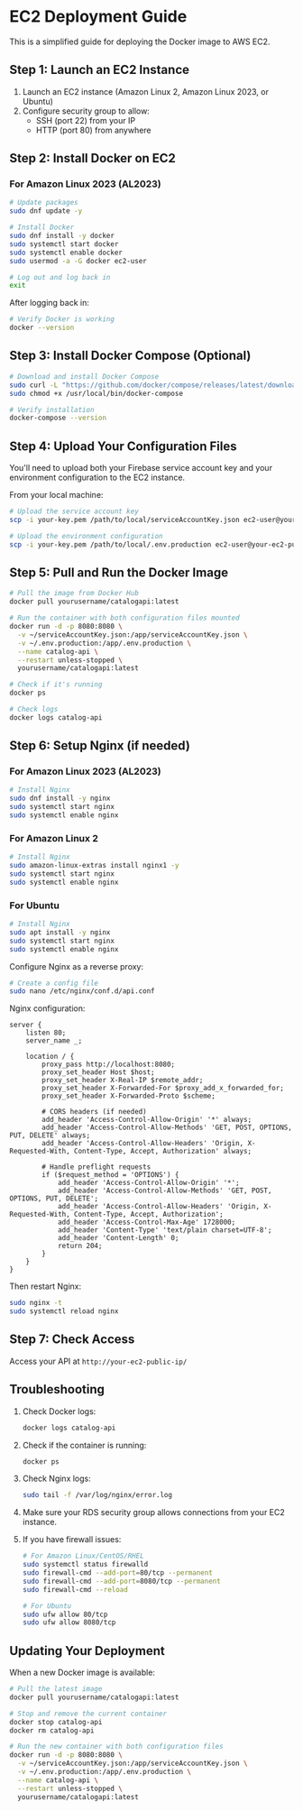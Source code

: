 # EC2 Deployment Guide

This is a simplified guide for deploying the Docker image to AWS EC2.

## Step 1: Launch an EC2 Instance

1. Launch an EC2 instance (Amazon Linux 2, Amazon Linux 2023, or Ubuntu)
2. Configure security group to allow:
   - SSH (port 22) from your IP
   - HTTP (port 80) from anywhere

## Step 2: Install Docker on EC2

### For Amazon Linux 2023 (AL2023)

```bash
# Update packages
sudo dnf update -y

# Install Docker
sudo dnf install -y docker
sudo systemctl start docker
sudo systemctl enable docker
sudo usermod -a -G docker ec2-user

# Log out and log back in
exit
```

After logging back in:

```bash
# Verify Docker is working
docker --version
```

## Step 3: Install Docker Compose (Optional)

```bash
# Download and install Docker Compose
sudo curl -L "https://github.com/docker/compose/releases/latest/download/docker-compose-$(uname -s)-$(uname -m)" -o /usr/local/bin/docker-compose
sudo chmod +x /usr/local/bin/docker-compose

# Verify installation
docker-compose --version
```

## Step 4: Upload Your Configuration Files

You'll need to upload both your Firebase service account key and your environment configuration to the EC2 instance.

From your local machine:

```bash
# Upload the service account key
scp -i your-key.pem /path/to/local/serviceAccountKey.json ec2-user@your-ec2-public-ip:~/serviceAccountKey.json

# Upload the environment configuration
scp -i your-key.pem /path/to/local/.env.production ec2-user@your-ec2-public-ip:~/.env.production
```

## Step 5: Pull and Run the Docker Image

```bash
# Pull the image from Docker Hub
docker pull yourusername/catalogapi:latest

# Run the container with both configuration files mounted
docker run -d -p 8080:8080 \
  -v ~/serviceAccountKey.json:/app/serviceAccountKey.json \
  -v ~/.env.production:/app/.env.production \
  --name catalog-api \
  --restart unless-stopped \
  yourusername/catalogapi:latest

# Check if it's running
docker ps

# Check logs
docker logs catalog-api
```

## Step 6: Setup Nginx (if needed)

### For Amazon Linux 2023 (AL2023)

```bash
# Install Nginx
sudo dnf install -y nginx
sudo systemctl start nginx
sudo systemctl enable nginx
```

### For Amazon Linux 2

```bash
# Install Nginx
sudo amazon-linux-extras install nginx1 -y
sudo systemctl start nginx
sudo systemctl enable nginx
```

### For Ubuntu

```bash
# Install Nginx
sudo apt install -y nginx
sudo systemctl start nginx
sudo systemctl enable nginx
```

Configure Nginx as a reverse proxy:

```bash
# Create a config file
sudo nano /etc/nginx/conf.d/api.conf
```

Nginx configuration:

```
server {
    listen 80;
    server_name _;

    location / {
        proxy_pass http://localhost:8080;
        proxy_set_header Host $host;
        proxy_set_header X-Real-IP $remote_addr;
        proxy_set_header X-Forwarded-For $proxy_add_x_forwarded_for;
        proxy_set_header X-Forwarded-Proto $scheme;

        # CORS headers (if needed)
        add_header 'Access-Control-Allow-Origin' '*' always;
        add_header 'Access-Control-Allow-Methods' 'GET, POST, OPTIONS, PUT, DELETE' always;
        add_header 'Access-Control-Allow-Headers' 'Origin, X-Requested-With, Content-Type, Accept, Authorization' always;

        # Handle preflight requests
        if ($request_method = 'OPTIONS') {
            add_header 'Access-Control-Allow-Origin' '*';
            add_header 'Access-Control-Allow-Methods' 'GET, POST, OPTIONS, PUT, DELETE';
            add_header 'Access-Control-Allow-Headers' 'Origin, X-Requested-With, Content-Type, Accept, Authorization';
            add_header 'Access-Control-Max-Age' 1728000;
            add_header 'Content-Type' 'text/plain charset=UTF-8';
            add_header 'Content-Length' 0;
            return 204;
        }
    }
}
```

Then restart Nginx:

```bash
sudo nginx -t
sudo systemctl reload nginx
```

## Step 7: Check Access

Access your API at `http://your-ec2-public-ip/`

## Troubleshooting

1. Check Docker logs:

   ```bash
   docker logs catalog-api
   ```

2. Check if the container is running:

   ```bash
   docker ps
   ```

3. Check Nginx logs:

   ```bash
   sudo tail -f /var/log/nginx/error.log
   ```

4. Make sure your RDS security group allows connections from your EC2 instance.
5. If you have firewall issues:

   ```bash
   # For Amazon Linux/CentOS/RHEL
   sudo systemctl status firewalld
   sudo firewall-cmd --add-port=80/tcp --permanent
   sudo firewall-cmd --add-port=8080/tcp --permanent
   sudo firewall-cmd --reload

   # For Ubuntu
   sudo ufw allow 80/tcp
   sudo ufw allow 8080/tcp
   ```

## Updating Your Deployment

When a new Docker image is available:

```bash
# Pull the latest image
docker pull yourusername/catalogapi:latest

# Stop and remove the current container
docker stop catalog-api
docker rm catalog-api

# Run the new container with both configuration files
docker run -d -p 8080:8080 \
  -v ~/serviceAccountKey.json:/app/serviceAccountKey.json \
  -v ~/.env.production:/app/.env.production \
  --name catalog-api \
  --restart unless-stopped \
  yourusername/catalogapi:latest
```

